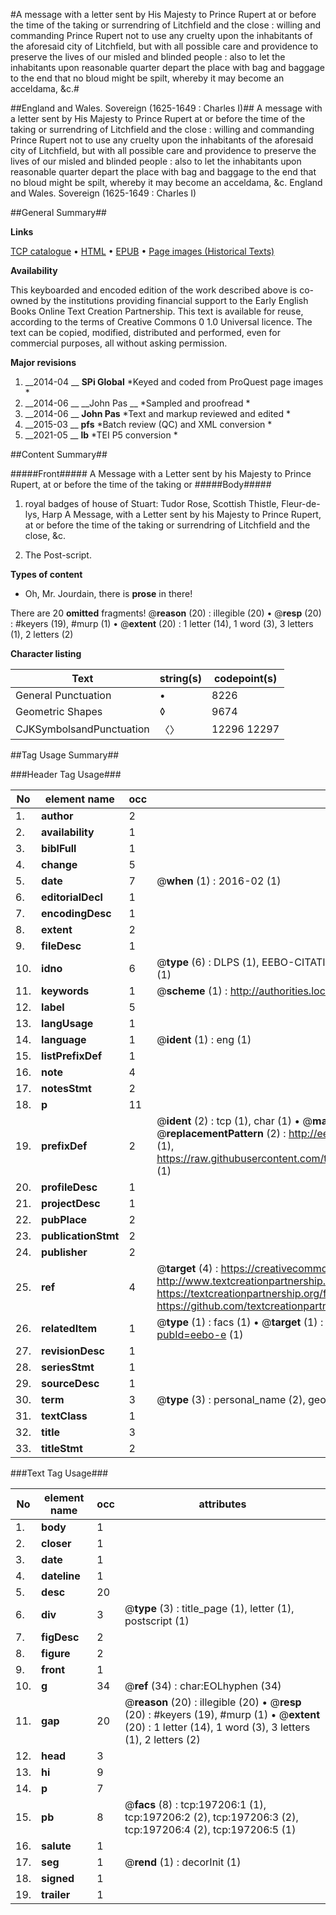 #A message with a letter sent by His Majesty to Prince Rupert at or before the time of the taking or surrendring of Litchfield and the close : willing and commanding Prince Rupert not to use any cruelty upon the inhabitants of the aforesaid city of Litchfield, but with all possible care and providence to preserve the lives of our misled and blinded people : also to let the inhabitants upon reasonable quarter depart the place with bag and baggage to the end that no bloud might be spilt, whereby it may become an acceldama, &c.#

##England and Wales. Sovereign (1625-1649 : Charles I)##
A message with a letter sent by His Majesty to Prince Rupert at or before the time of the taking or surrendring of Litchfield and the close : willing and commanding Prince Rupert not to use any cruelty upon the inhabitants of the aforesaid city of Litchfield, but with all possible care and providence to preserve the lives of our misled and blinded people : also to let the inhabitants upon reasonable quarter depart the place with bag and baggage to the end that no bloud might be spilt, whereby it may become an acceldama, &c.
England and Wales. Sovereign (1625-1649 : Charles I)

##General Summary##

**Links**

[TCP catalogue](http://www.ota.ox.ac.uk/tcp/)  • 
[HTML](http://tei.it.ox.ac.uk/tcp/Texts-HTML/free/B19/B19059.html)  • 
[EPUB](http://tei.it.ox.ac.uk/tcp/Texts-EPUB/free/B19/B19059.epub) • 
[Page images (Historical Texts)](https://historicaltexts.jisc.ac.uk/eebo-12175358e)

**Availability**

This keyboarded and encoded edition of the work described above is co-owned by the
    institutions providing financial support to the Early English Books Online Text Creation
    Partnership. This text is available for reuse, according to the terms of  Creative Commons 0 1.0 Universal
    licence. The text can be copied, modified, distributed and performed, even for commercial
    purposes, all without asking permission.

**Major revisions**

1. __2014-04 __ __SPi Global__ *Keyed and coded from ProQuest page images *
1. __2014-06 __ __John Pas __ *Sampled and proofread *
1. __2014-06 __ __John Pas__ *Text and markup reviewed and edited *
1. __2015-03 __ __pfs__ *Batch review (QC) and XML conversion *
1. __2021-05 __ __lb__ *TEI P5 conversion *

##Content Summary##

#####Front#####
A Message with a Letter sent by his Majesty to Prince Rupert, at or before the time of the taking or
#####Body#####

1. royal badges of house of Stuart: Tudor Rose, Scottish Thistle, Fleur-de-lys, Harp A Message, with a Letter sent by his Majesty to Prince Rupert, at or before the time of the taking or surrendring of Litchfield and the close, &c.

1. The Post-script.

**Types of content**

  * Oh, Mr. Jourdain, there is **prose** in there!

There are 20 **omitted** fragments! 
 @__reason__ (20) : illegible (20)  •  @__resp__ (20) : #keyers (19), #murp (1)  •  @__extent__ (20) : 1 letter (14), 1 word (3), 3 letters (1), 2 letters (2)

**Character listing**


|Text|string(s)|codepoint(s)|
|---|---|---|
|General Punctuation|•|8226|
|Geometric Shapes|◊|9674|
|CJKSymbolsandPunctuation|〈〉|12296 12297|

##Tag Usage Summary##

###Header Tag Usage###

|No|element name|occ|attributes|
|---|---|---|---|
|1.|__author__|2||
|2.|__availability__|1||
|3.|__biblFull__|1||
|4.|__change__|5||
|5.|__date__|7| @__when__ (1) : 2016-02 (1)|
|6.|__editorialDecl__|1||
|7.|__encodingDesc__|1||
|8.|__extent__|2||
|9.|__fileDesc__|1||
|10.|__idno__|6| @__type__ (6) : DLPS (1), EEBO-CITATION (1), VID (1), EEBO-PROQUEST (1), STC (1), OCLC (1)|
|11.|__keywords__|1| @__scheme__ (1) : http://authorities.loc.gov/ (1)|
|12.|__label__|5||
|13.|__langUsage__|1||
|14.|__language__|1| @__ident__ (1) : eng (1)|
|15.|__listPrefixDef__|1||
|16.|__note__|4||
|17.|__notesStmt__|2||
|18.|__p__|11||
|19.|__prefixDef__|2| @__ident__ (2) : tcp (1), char (1)  •  @__matchPattern__ (2) : ([0-9\-]+):([0-9IVX]+) (1), (.+) (1)  •  @__replacementPattern__ (2) : http://eebo.chadwyck.com/downloadtiff?vid=$1&page=$2 (1), https://raw.githubusercontent.com/textcreationpartnership/Texts/master/tcpchars.xml#$1 (1)|
|20.|__profileDesc__|1||
|21.|__projectDesc__|1||
|22.|__pubPlace__|2||
|23.|__publicationStmt__|2||
|24.|__publisher__|2||
|25.|__ref__|4| @__target__ (4) : https://creativecommons.org/publicdomain/zero/1.0/ (1), http://www.textcreationpartnership.org/docs/. (1), https://textcreationpartnership.org/faq/#faq05 (1), https://github.com/textcreationpartnership (1)|
|26.|__relatedItem__|1| @__type__ (1) : facs (1)  •  @__target__ (1) : https://data.historicaltexts.jisc.ac.uk/view?pubId=eebo-e (1)|
|27.|__revisionDesc__|1||
|28.|__seriesStmt__|1||
|29.|__sourceDesc__|1||
|30.|__term__|3| @__type__ (3) : personal_name (2), geographic_name (1)|
|31.|__textClass__|1||
|32.|__title__|3||
|33.|__titleStmt__|2||


###Text Tag Usage###

|No|element name|occ|attributes|
|---|---|---|---|
|1.|__body__|1||
|2.|__closer__|1||
|3.|__date__|1||
|4.|__dateline__|1||
|5.|__desc__|20||
|6.|__div__|3| @__type__ (3) : title_page (1), letter (1), postscript (1)|
|7.|__figDesc__|2||
|8.|__figure__|2||
|9.|__front__|1||
|10.|__g__|34| @__ref__ (34) : char:EOLhyphen (34)|
|11.|__gap__|20| @__reason__ (20) : illegible (20)  •  @__resp__ (20) : #keyers (19), #murp (1)  •  @__extent__ (20) : 1 letter (14), 1 word (3), 3 letters (1), 2 letters (2)|
|12.|__head__|3||
|13.|__hi__|9||
|14.|__p__|7||
|15.|__pb__|8| @__facs__ (8) : tcp:197206:1 (1), tcp:197206:2 (2), tcp:197206:3 (2), tcp:197206:4 (2), tcp:197206:5 (1)|
|16.|__salute__|1||
|17.|__seg__|1| @__rend__ (1) : decorInit (1)|
|18.|__signed__|1||
|19.|__trailer__|1||
